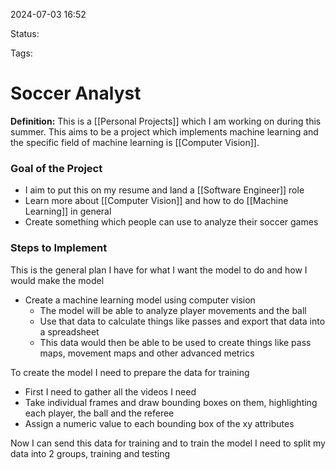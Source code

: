 2024-07-03 16:52

Status: 

Tags: 

# Soccer Analyst

**Definition:** This is a [[Personal Projects]] which I am working on during this summer. This aims to be a project which implements machine learning and the specific field of machine learning is [[Computer Vision]].

### Goal of the Project
- I aim to put this on my resume and land a [[Software Engineer]] role
- Learn more about [[Computer Vision]] and how to do [[Machine Learning]] in general 
- Create something which people can use to analyze their soccer games
### Steps to Implement 
This is the general plan I have for what I want the model to do and how I would make the model 
- Create a machine learning model using computer vision
	- The model will be able to analyze player movements and the ball 
	- Use that data to calculate things like passes and export that data into a spreadsheet
	- This data would then be able to be used to create things like pass maps, movement maps and other advanced metrics

To create the model I need to prepare the data for training 
- First I need to gather all the videos I need 
- Take individual frames and draw bounding boxes on them, highlighting each player, the ball and the referee
- Assign a numeric value to each bounding box of the xy attributes

Now I can send this data for training and to train the model I need to split my data into 2 groups, training and testing 

